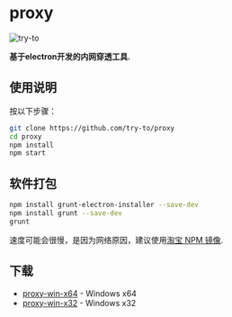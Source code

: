 # proxy


![try-to](https://github.com/try-to/proxy/blob/master/docs/img/2.png)

**基于electron开发的内网穿透工具.**

## 使用说明

按以下步骤：

```bash
git clone https://github.com/try-to/proxy
cd proxy
npm install
npm start
```
## 软件打包
```bash
npm install grunt-electron-installer --save-dev
npm install grunt --save-dev
grunt
```

速度可能会很慢，是因为网络原因，建议使用[淘宝 NPM 镜像](https://npm.taobao.org/).

## 下载

- [proxy-win-x64](http://downloads.tryto.cn/proxy/1.0.0/win64.zip) - Windows x64
- [proxy-win-x32](http://downloads.tryto.cn/proxy/1.0.0/win32.zip) - Windows x32

